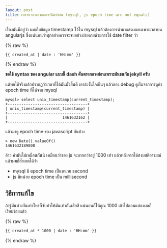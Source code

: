 ```yaml
---
layout: post
title: เพราะเวลาของสองเราไม่เท่ากัน (mysql, js epoch time are not equals)
---
```


เรื่องมันมีอยู่ว่า ผมเก็บข้อมูล timestamp ไว้ใน mysql แล้วต้องการนำมาแสดงผลเฉพาะเวลาบน angularjs ซึ่งแน่นอนว่าทุกอย่างควรจะจบอย่างง่ายดายด้วยการใช้ date filter ว่า

{% raw %}
```html
{{ created_at | date : 'HH:mm' }}
```
{% endraw %}

**ขอใช้ syntax ของ angular แบบนี้ dash คั่นตรงกลางก่อนเพราะมันชนกับ jekyll ครับ**

แต่พอใช้จริงแล้วปรากฏว่าเวลาที่ได้มันมั่วสิ้นดี เอาล่ะงั้นใจเย็นๆ แล้วลอง debug ดูเริ่มจากการดูค่า epoch time ที่ได้จาก mysql

```
mysql> select unix_timestamp(current_timestamp);
+-----------------------------------+
| unix_timestamp(current_timestamp) |
+-----------------------------------+
|                        1461632162 |
+-----------------------------------+
```

แล้วมาดู epoch time ของ javascript กันบ้าง

```
> new Date().valueOf()
1461632189808
```

อ้าว ค่ามันไม่เหมือนกันนิ เหมือนว่าของ js จะมากกว่าอยู่ 1000 เท่า แล้วหลังจากได้สงบสติอารมณ์แล้วผมก็สังเกตได้ว่า

* mysql มี epoch time เป็นหน่วย second
* js มีหน่วย epoch time เป็น millisecond

## วิธีการแก้ไข

ถ้ารู้มันห่างกันเท่าไหร่ก็จับทำให้มันเท่ากันเสียสิ แน่นอนก็ให้คูณ 1000 เข้าไปตอนแสดงผลก็เรียบร้อยแล้ว

{% raw %}
```html
{{ created_at * 1000 | date : 'HH:mm' }}
```
{% endraw %}
